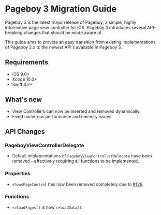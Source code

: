 # Pageboy 3 Migration Guide

Pageboy 3 is the latest major release of Pageboy; a simple, highly informative page view controller for iOS. Pageboy 3 introduces several API-breaking changes that should be made aware of.

This guide aims to provide an easy transition from existing implementations of Pageboy 2.x to the newest API's available in Pageboy 3.

## Requirements

- iOS 9.0+
- Xcode 10.0+
- Swift 4.2+

## What's new

- View Controllers can now be inserted and removed dynamically.
- Fixed numerous performance and memory issues.

## API Changes

### PageboyViewControllerDelegate
- Default implementations of `PageboyViewControllerDelegate` have been removed - effectively requiring all functions to be implemented.

### Properties
- `showsPageControl` has now been removed completely due to [#128](https://github.com/uias/Pageboy/issues/128).

### Functions
- `reloadPages()` is now `reloadData()`.
